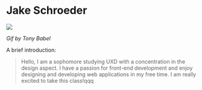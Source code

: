 # Jake Schroeder

![](https://cdn.dribbble.com/users/634508/screenshots/3697683/hideandseek_dribbble_2.gif)

_Gif by Tony Babel_

A brief introduction:

> Hello, I am a sophomore studying UXD with a concentration in the design aspect. 
> I have a passion for front-end development and enjoy designing and developing web 
> applications in my free time. I am really excited to take this class!qqq
